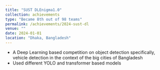 ```yaml
---
title: "SUST DLEnigma1.0"
collection: achievements
type: "Became 8th out of 98 teams"
permalink: /achievements/2024-sust-dl
venue: ""
date: 2024-01-01
location: "Dhaka, Bangladesh"
---
```


- A Deep Learning based competition on object detection specifically, vehicle detection in the context of the big cities of Bangladesh
- Used different YOLO and transformer based models